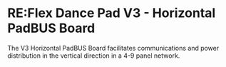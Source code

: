 # RE:Flex Dance Pad V3 - Horizontal PadBUS Board

The V3 Horizontal PadBUS Board facilitates communications and power distribution in the vertical direction in a 4-9 panel network.